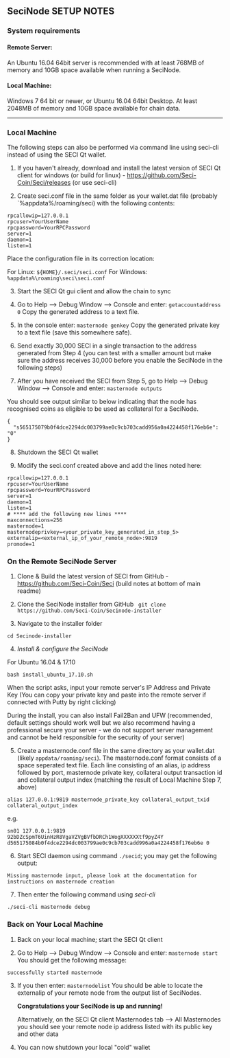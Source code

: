 ## SeciNode SETUP NOTES

### System requirements

#### Remote Server:
An Ubuntu 16.04 64bit server is recommended with at least 768MB
of memory and 10GB space available when running a SeciNode.

#### Local Machine:
Windows 7 64 bit or newer, or Ubuntu 16.04 64bit Desktop.
At least 2048MB of memory and 10GB space available for chain data.

________________________________________________________________________________

### Local Machine

The following steps can also be performed via command line using seci-cli instead of using the SECI Qt wallet.

1.  If you haven't already, download and install the latest version of SECI Qt client for windows (or build for linux) - https://github.com/Seci-Coin/Seci/releases (or use seci-cli)

2.  Create seci.conf file in the same folder as your wallet.dat file (probably `%appdata%/roaming/seci) with the following contents:

```
rpcallowip=127.0.0.1
rpcuser=YourUserName
rpcpassword=YourRPCPassword
server=1
daemon=1
listen=1
```
Place the configuration file in its correction location:

For Linux: `${HOME}/.seci/seci.conf`
For Windows: `%appdata%\roaming\seci\seci.conf`

3.  Start the SECI Qt gui client and allow the chain to sync

4.  Go to Help --> Debug Window --> Console and enter: `getaccountaddress 0`
Copy the generated address to a text file.

5.  In the console enter: `masternode genkey`
Copy the generated private key to a text file (save this somewhere safe).

6.  Send exactly 30,000 SECI in a single transaction to the address generated from Step 4 (you can test with a smaller amount but make sure the address receives 30,000 before you enable the SeciNode in the following steps)

7.  After you have received the SECI from Step 5, go to Help --> Debug Window --> Console and enter: `masternode outputs`
    
You should see output similar to below indicating that the node has recognised coins as eligible to be used as collateral for a SeciNode.

```
{
  "s565175079b0f4dce2294dc003799ae0c9cb703cadd956a0a4224458f176eb6e": "0"
}
```

8.  Shutdown the SECI Qt wallet

9.  Modify the seci.conf created above and add the lines noted here:

```
rpcallowip=127.0.0.1
rpcuser=YourUserName
rpcpassword=YourRPCPassword
server=1
daemon=1
listen=1
# **** add the following new lines ****
maxconnections=256
masternode=1
masternodeprivkey=<your_private_key_generated_in_step_5>
externalip=<external_ip_of_your_remote_node>:9819
promode=1
```

### On the Remote SeciNode Server

1. Clone & Build the latest version of SECI from GitHub - https://github.com/Seci-Coin/Seci (build notes at bottom of main readme)

2. Clone the SeciNode installer from GitHub
``` git clone https://github.com/Seci-Coin/Secinode-installer```

3. Navigate to the installer folder

```cd Secinode-installer```

4. *Install & configure the SeciNode*

For Ubuntu 16.04 & 17.10

```bash install_ubuntu_17.10.sh```

When the script asks, input your remote server's IP Address and Private Key (You can copy your private key and paste into the remote server if connected with Putty by right clicking)

During the install, you can also install Fail2Ban and UFW (recommended, default settings should work well but we also recommend having a professional secure your server - we do not support server management and cannot be held responsible for the security of your server)

5.  Create a masternode.conf file in the same directory as your wallet.dat (likely `appdata/roaming/seci`).  The masternode.conf format consists of a space seperated text file. Each line consisting of an alias, ip address followed by port, masternode private key, collateral output transaction id and collateral output index (matching the result of Local Machine Step 7, above)

```
alias 127.0.0.1:9819 masternode_private_key collateral_output_txid collateral_output_index
```
e.g.
```
sn01 127.0.0.1:9819 92bDZcSpmT6UinHzR8VgaVZVgBVfbDRCh1WogXXXXXXtf9pyZ4Y d565175084b0f4dce2294dc003799ae0c9cb703cadd996a0a4224458f176eb6e 0
```

6.  Start SECI daemon using command `./secid`; you may get the following output:

```
Missing masternode input, please look at the documentation for instructions on masternode creation
```

7.  Then enter the following command using *seci-cli*

```
./seci-cli masternode debug
```

### Back on Your Local Machine

1.  Back on your local machine; start the SECI Qt client

2.  Go to Help --> Debug Window --> Console and enter: `masternode start`
    You should get the following message:

```
successfully started masternode
```

3.  If you then enter: `masternodelist`
    You should be able to locate the externalip of your remote node from the
    output list of SeciNodes.

    **Congratulations your SeciNode is up and running!**

    Alternatively, on the SECI Qt client Masternodes tab --> All Masternodes you should see your
    remote node ip address listed with its public key and other data


3.  You can now shutdown your local "cold" wallet
